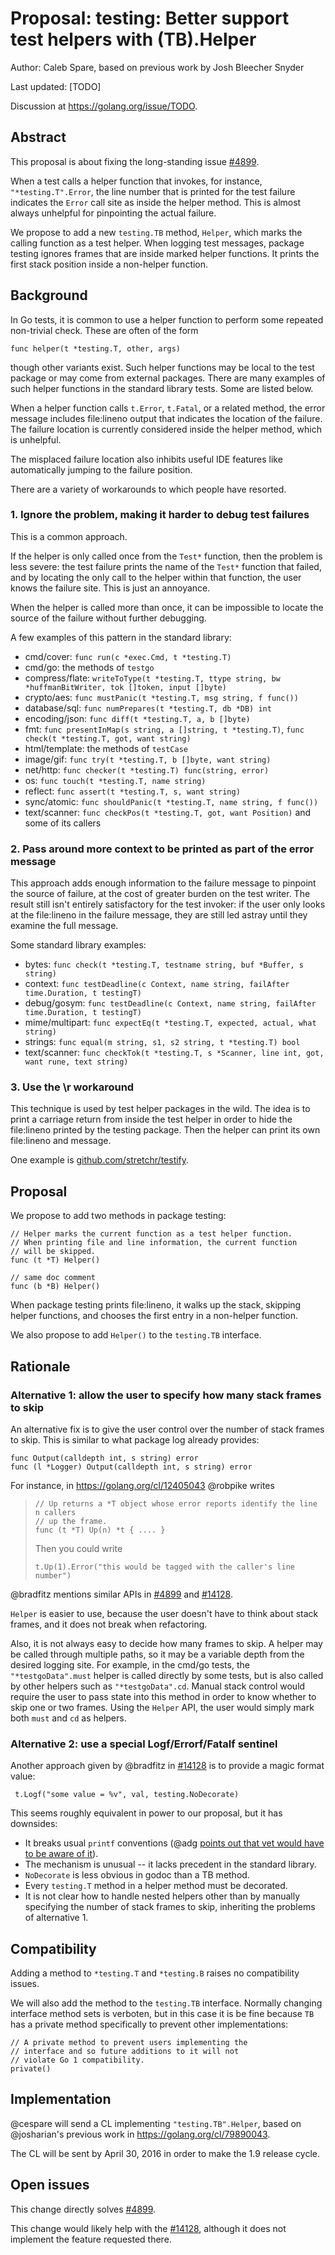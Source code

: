 # Proposal: testing: Better support test helpers with (TB).Helper

Author: Caleb Spare, based on previous work by Josh Bleecher Snyder

Last updated: [TODO]

Discussion at https://golang.org/issue/TODO.

## Abstract

This proposal is about fixing the long-standing issue
[#4899](https://golang.org/issue/4899).

When a test calls a helper function that invokes, for instance,
`"*testing.T".Error`, the line number that is printed for the test failure
indicates the `Error` call site as inside the helper method. This is almost
always unhelpful for pinpointing the actual failure.

We propose to add a new `testing.TB` method, `Helper`, which marks the calling
function as a test helper. When logging test messages, package testing ignores
frames that are inside marked helper functions. It prints the first stack
position inside a non-helper function.

## Background

In Go tests, it is common to use a helper function to perform some repeated
non-trivial check. These are often of the form

    func helper(t *testing.T, other, args)

though other variants exist. Such helper functions may be local to the test
package or may come from external packages. There are many examples of such
helper functions in the standard library tests. Some are listed below.

When a helper function calls `t.Error`, `t.Fatal`, or a related method, the
error message includes file:lineno output that indicates the
location of the failure. The failure location is currently considered inside the
helper method, which is unhelpful.

The misplaced failure location also inhibits useful IDE features like
automatically jumping to the failure position.

There are a variety of workarounds to which people have resorted.

### 1. Ignore the problem, making it harder to debug test failures

This is a common approach.

If the helper is only called once from the `Test*` function, then the problem is
less severe: the test failure prints the name of the `Test*` function that
failed, and by locating the only call to the helper within that function, the
user knows the failure site. This is just an annoyance.

When the helper is called more than once, it can be impossible to locate the
source of the failure without further debugging.

A few examples of this pattern in the standard library:

- cmd/cover: `func run(c *exec.Cmd, t *testing.T)`
- cmd/go: the methods of `testgo`
- compress/flate: `writeToType(t *testing.T, ttype string, bw *huffmanBitWriter, tok []token, input []byte)`
- crypto/aes: `func mustPanic(t *testing.T, msg string, f func())`
- database/sql: `func numPrepares(t *testing.T, db *DB) int`
- encoding/json: `func diff(t *testing.T, a, b []byte)`
- fmt: `func presentInMap(s string, a []string, t *testing.T)`, `func check(t *testing.T, got, want string)`
- html/template: the methods of `testCase`
- image/gif: `func try(t *testing.T, b []byte, want string)`
- net/http: `func checker(t *testing.T) func(string, error)`
- os: `func touch(t *testing.T, name string)`
- reflect: `func assert(t *testing.T, s, want string)`
- sync/atomic: `func shouldPanic(t *testing.T, name string, f func())`
- text/scanner: `func checkPos(t *testing.T, got, want Position)` and some of
  its callers

### 2. Pass around more context to be printed as part of the error message

This approach adds enough information to the failure message to pinpoint the
source of failure, at the cost of greater burden on the test writer. The result
still isn't entirely satisfactory for the test invoker: if the user only looks
at the file:lineno in the failure message, they are still led astray until they
examine the full message.

Some standard library examples:

- bytes: `func check(t *testing.T, testname string, buf *Buffer, s string)`
- context: `func testDeadline(c Context, name string, failAfter time.Duration, t testingT)`
- debug/gosym: `func testDeadline(c Context, name string, failAfter time.Duration, t testingT)`
- mime/multipart: `func expectEq(t *testing.T, expected, actual, what string)`
- strings: `func equal(m string, s1, s2 string, t *testing.T) bool`
- text/scanner: `func checkTok(t *testing.T, s *Scanner, line int, got, want rune, text string)`

### 3. Use the \r workaround

This technique is used by test helper packages in the wild. The idea is to print
a carriage return from inside the test helper in order to hide the file:lineno
printed by the testing package. Then the helper can print its own file:lineno
and message.

One example is
[github.com/stretchr/testify](https://github.com/stretchr/testify/blob/2402e8e7a02fc811447d11f881aa9746cdc57983/assert/assertions.go#L226).

## Proposal

We propose to add two methods in package testing:

    // Helper marks the current function as a test helper function.
    // When printing file and line information, the current function
    // will be skipped.
    func (t *T) Helper()

    // same doc comment
    func (b *B) Helper()

When package testing prints file:lineno, it walks up the stack, skipping helper
functions, and chooses the first entry in a non-helper function.

We also propose to add `Helper()` to the `testing.TB` interface.

## Rationale

### Alternative 1: allow the user to specify how many stack frames to skip

An alternative fix is to give the user control over the number of stack frames
to skip. This is similar to what package log already provides:

    func Output(calldepth int, s string) error
    func (l *Logger) Output(calldepth int, s string) error

For instance, in https://golang.org/cl/12405043 @robpike writes

>     // Up returns a *T object whose error reports identify the line n callers
>     // up the frame.
>     func (t *T) Up(n) *t { .... }
> 
> Then you could write
> 
>     t.Up(1).Error("this would be tagged with the caller's line number")

@bradfitz mentions similar APIs in [#4899](https://golang.org/issue/4899) and
[#14128](https://golang.org/issue/14128).

`Helper` is easier to use, because the user doesn't have to think about stack
frames, and it does not break when refactoring.

Also, it is not always easy to decide how many frames to skip. A helper may be
called through multiple paths, so it may be a variable depth from the desired
logging site. For example, in the cmd/go tests, the `"*testgoData".must` helper
is called directly by some tests, but is also called by other helpers such as
`"*testgoData".cd`. Manual stack control would require the user to pass state
into this method in order to know whether to skip one or two frames. Using the
`Helper` API, the user would simply mark both `must` and `cd` as helpers.

### Alternative 2: use a special Logf/Errorf/Fatalf sentinel

Another approach given by @bradfitz in
[#14128](https://github.com/golang/go/issues/14128#issuecomment-176254702)
is to provide a magic format value:

     t.Logf("some value = %v", val, testing.NoDecorate)

This seems roughly equivalent in power to our proposal, but it has downsides:

* It breaks usual `printf` conventions (@adg [points out that vet would have to
  be aware of
  it](https://github.com/golang/go/issues/14128#issuecomment-176456878)).
* The mechanism is unusual -- it lacks precedent in the standard library.
* `NoDecorate` is less obvious in godoc than a TB method.
* Every `testing.T` method in a helper method must be decorated.
* It is not clear how to handle nested helpers other than by manually specifying
  the number of stack frames to skip, inheriting the problems of alternative 1.

## Compatibility

Adding a method to `*testing.T` and `*testing.B` raises no compatibility issues.

We will also add the method to the `testing.TB` interface. Normally changing
interface method sets is verboten, but in this case it is be fine because `TB`
has a private method specifically to prevent other implementations:

    // A private method to prevent users implementing the
    // interface and so future additions to it will not
    // violate Go 1 compatibility.
    private()

## Implementation

@cespare will send a CL implementing `"testing.TB".Helper`, based on
@josharian's previous work in https://golang.org/cl/79890043.

The CL will be sent by April 30, 2016 in order to make the 1.9 release cycle.

## Open issues

This change directly solves [#4899](https://golang.org/issue/4899).

This change would likely help with the [#14128](https://golang.org/issue/14128),
although it does not implement the feature requested there.

